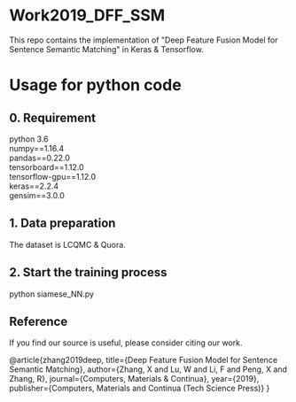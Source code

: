 # Work2019_DFF_SSM

This repo contains the implementation of "Deep Feature Fusion Model for Sentence Semantic Matching" in Keras & Tensorflow.
# Usage for python code
## 0. Requirement
python 3.6  
numpy==1.16.4  
pandas==0.22.0  
tensorboard==1.12.0  
tensorflow-gpu==1.12.0  
keras==2.2.4  
gensim==3.0.0
## 1. Data preparation
The dataset is LCQMC & Quora.  
## 2. Start the training process
python siamese_NN.py  

## Reference
If you find our source is useful, please consider citing our work.

@article{zhang2019deep,
  title={Deep Feature Fusion Model for Sentence Semantic Matching},
  author={Zhang, X and Lu, W and Li, F and Peng, X and Zhang, R},
  journal={Computers, Materials \& Continua},
  year={2019},
  publisher={Computers, Materials and Continua (Tech Science Press)}
}
